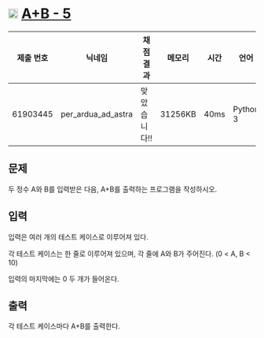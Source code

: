# <img width="20px"  src="https://d2gd6pc034wcta.cloudfront.net/tier/1.svg" class="solvedac-tier"> [A+B - 5](https://www.acmicpc.net/problem/10952) 

| 제출 번호 | 닉네임 | 채점 결과 | 메모리 | 시간 | 언어 | 코드 길이 |
|---|---|---|---|---|---|---|
|61903445|per_ardua_ad_astra|맞았습니다!! |31256KB|40ms|Python 3|142B|

## 문제
<p>두 정수 A와 B를 입력받은 다음, A+B를 출력하는 프로그램을 작성하시오.</p>

## 입력
<p>입력은 여러 개의 테스트 케이스로 이루어져 있다.</p>

<p>각 테스트 케이스는 한 줄로 이루어져 있으며, 각 줄에 A와 B가 주어진다. (0 < A, B < 10)</p>

<p>입력의 마지막에는 0 두 개가 들어온다.</p>

## 출력
<p>각 테스트 케이스마다 A+B를 출력한다.</p>

